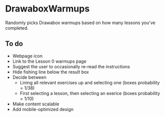 # DrawaboxWarmups
Randomly picks Drawabox warmups based on how many lessons you've completed.

## To do
- Webpage icon
- Link to the Lesson 0 warmups page
- Suggest the user to occasionally re-read the instructions
- Hide fishing line below the result box
- Decide between
  - Lining all relevant exercises up and selecting one (boxes probability = 1/38)
  - First selecting a lesson, then selecting an exerice (boxes probability = 1/10)
- Make content scalable
- Add mobile-optimized design